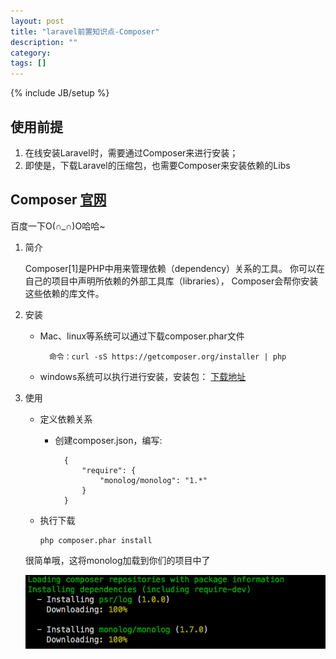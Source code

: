 ```yaml
---
layout: post
title: "laravel前置知识点-Composer"
description: ""
category: 
tags: []
---
```

{% include JB/setup %}

## 使用前提

1. 在线安装Laravel时，需要通过Composer来进行安装；
2. 即使是，下载Laravel的压缩包，也需要Composer来安装依赖的Libs

## Composer [官网](http://www.getcomposer.org/)

百度一下O(∩_∩)O哈哈~

1. 简介

	Composer[1]是PHP中用来管理依赖（dependency）关系的工具。
	你可以在自己的项目中声明所依赖的外部工具库（libraries），
	Composer会帮你安装这些依赖的库文件。

2. 安装

	+ Mac、linux等系统可以通过下载composer.phar文件
		
			命令：curl -sS https://getcomposer.org/installer | php
	+ windows系统可以执行进行安装，安装包：
		[下载地址](https://getcomposer.org/Composer-Setup.exe)

3. 使用
	
	+	定义依赖关系

		+ 创建composer.json，编写:

				{
					"require": {
						"monolog/monolog": "1.*"
					}
				}

	+	执行下载

			php composer.phar install

	很简单哦，这将monolog加载到你们的项目中了

	<img src="/images/composer-install-success.png" alt="composer-install-success" style="width:500px;align:center;">